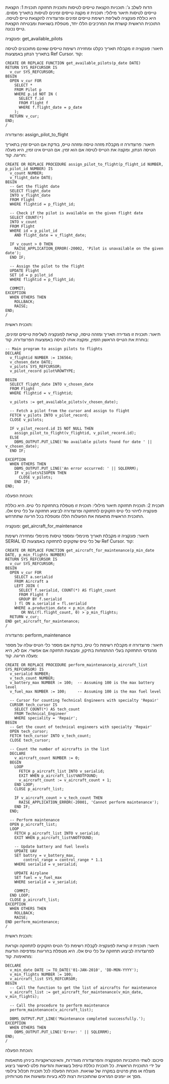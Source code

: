 הדוח לשלב ג': תוכניות הקצאת טייסים לטיסות ותוכנית תחזוקה
תוכנית 1: הקצאת טייסים לטיסות
תיאור מילולי:
תוכנית זו מקצה טייסים זמינים לטיסות בתאריך מסוים. היא כוללת פונקציה לשליפת רשימת טייסים זמינים ופרוצדורה להקצאת טייס לטיסה. התוכנית הראשית קושרת את המרכיבים הללו יחד, מטפלת בשגיאות ומבטיחה הקצאת טייס נכונה.

פונקציה: get_available_pilots

תיאור: פונקציה זו מקבלת תאריך כקלט ומחזירה רשימת טייסים שאינם מתוכננים לטיסה בתאריך הנתון באמצעות Ref Cursor.
קוד:
```
CREATE OR REPLACE FUNCTION get_available_pilots(p_date DATE)
RETURN SYS_REFCURSOR IS
  v_cur SYS_REFCURSOR;
BEGIN
  OPEN v_cur FOR
    SELECT *
    FROM Pilot p
    WHERE p.id NOT IN (
      SELECT f.id
      FROM Flight f
      WHERE f.flight_date = p_date
    );
  RETURN v_cur;
END;
/

```
פרוצדורה: assign_pilot_to_flight

תיאור: פרוצדורה זו מקבלת מזהה טיסה ומזהה טייס, בודקת אם הטייס זמין בתאריך הטיסה הנתון, ומקצה את הטייס לטיסה אם הוא זמין. אם הטייס אינו זמין, היא מעלה חריגה.
קוד:

```
CREATE OR REPLACE PROCEDURE assign_pilot_to_flight(p_flight_id NUMBER, p_pilot_id NUMBER) IS
  v_count NUMBER;
  v_flight_date DATE;
BEGIN
  -- Get the flight date
  SELECT flight_date
  INTO v_flight_date
  FROM Flight
  WHERE flightid = p_flight_id;

  -- Check if the pilot is available on the given flight date
  SELECT COUNT(*)
  INTO v_count
  FROM Flight
  WHERE id = p_pilot_id
    AND flight_date = v_flight_date;

  IF v_count > 0 THEN
    RAISE_APPLICATION_ERROR(-20002, 'Pilot is unavailable on the given date');
  END IF;

  -- Assign the pilot to the flight
  UPDATE Flight
  SET id = p_pilot_id
  WHERE flightid = p_flight_id;

  COMMIT;
EXCEPTION
  WHEN OTHERS THEN
    ROLLBACK;
    RAISE;
END;
/

```
תוכנית ראשית:

תיאור: תוכנית זו מגדירה תאריך ומזהה טיסה, קוראת לפונקציה לשליפת טייסים זמינים, בוחרת את הטייס הראשון הזמין, ומקצה אותו לטיסה באמצעות הפרוצדורה.
קוד:

```
-- Main program to assign pilots to flights
DECLARE
  v_flightid NUMBER := 136564;
  v_chosen_date DATE;
  v_pilots SYS_REFCURSOR;
  v_pilot_record pilot%ROWTYPE;

BEGIN
  SELECT flight_date INTO v_chosen_date
  FROM Flight
  WHERE flightid = v_flightid;
  
  v_pilots := get_available_pilots(v_chosen_date);

  -- Fetch a pilot from the cursor and assign to flight
  FETCH v_pilots INTO v_pilot_record;
  CLOSE v_pilots;
  
  IF v_pilot_record.id IS NOT NULL THEN
    assign_pilot_to_flight(v_flightid, v_pilot_record.id);
  ELSE
    DBMS_OUTPUT.PUT_LINE('No available pilots found for date ' || v_chosen_date);
  END IF;
  
EXCEPTION
  WHEN OTHERS THEN
    DBMS_OUTPUT.PUT_LINE('An error occurred: ' || SQLERRM);
    IF v_pilots%ISOPEN THEN
      CLOSE v_pilots;
    END IF;
END;
```
הוכחת הפעלה:



תוכנית 2: תוכנית תחזוקה
תיאור מילולי:
תוכנית זו מטפלת בתחזוקת כלי טיס. היא כוללת פונקציה לזיהוי כלי טיס הזקוקים לתחזוקה ופרוצדורה לביצוע תחזוקה על כלי טיס אלו. התוכנית הראשית מתאמת את הפעולות הללו ומטפלת בכל חריגה שתתרחש.

פונקציה: get_aircraft_for_maintenance

תיאור: פונקציה זו מקבלת תאריך מינימלי ומספר טיסות מינימלי ומחזירה רשימת SERIAL ID של כלי טיס שזקוקים לתחזוקה באמצעות Ref Cursor.
קוד:

```
CREATE OR REPLACE FUNCTION get_aircraft_for_maintenance(p_min_date DATE, p_min_flights NUMBER)
RETURN SYS_REFCURSOR IS
  v_cur SYS_REFCURSOR;
BEGIN
  OPEN v_cur FOR
    SELECT a.serialid
    FROM Aircraft a
    LEFT JOIN (
      SELECT f.serialid, COUNT(*) AS flight_count
      FROM Flight f
      GROUP BY f.serialid
    ) fl ON a.serialid = fl.serialid
    WHERE a.production_date < p_min_date
       OR NVL(fl.flight_count, 0) > p_min_flights;
  RETURN v_cur;
END get_aircraft_for_maintenance;
/
```
פרוצדורה: perform_maintenance

תיאור: פרוצדורה זו מקבלת רשימת כלי טיס, בודקת אם מספר כלי הטיס עולה על מספר מהנדסי התחזוקה בעלי ההתמחות בתיקון, ומבצעת תחזוקה אם אפשרי. אם לא, היא מעלה חריגה.
קוד:

```
CREATE OR REPLACE PROCEDURE perform_maintenance(p_aircraft_list SYS_REFCURSOR) IS
  v_serialid NUMBER;
  v_tech_count NUMBER;
  v_battery_max NUMBER := 100;  -- Assuming 100 is the max battery level
  v_fuel_max NUMBER := 100;     -- Assuming 100 is the max fuel level

  -- Cursor for counting Technical Engineers with specialty 'Repair'
  CURSOR tech_cursor IS
    SELECT COUNT(*) AS tech_count
    FROM Technical_Engineer
    WHERE speciality = 'Repair';
BEGIN
  -- Get the count of technical engineers with specialty 'Repair'
  OPEN tech_cursor;
  FETCH tech_cursor INTO v_tech_count;
  CLOSE tech_cursor;

  -- Count the number of aircrafts in the list
  DECLARE
    v_aircraft_count NUMBER := 0;
  BEGIN
    LOOP
      FETCH p_aircraft_list INTO v_serialid;
      EXIT WHEN p_aircraft_list%NOTFOUND;
      v_aircraft_count := v_aircraft_count + 1;
    END LOOP;
    CLOSE p_aircraft_list;

    IF v_aircraft_count > v_tech_count THEN
      RAISE_APPLICATION_ERROR(-20001, 'Cannot perform maintenance');
    END IF;
  END;

  -- Perform maintenance
  OPEN p_aircraft_list;
  LOOP
    FETCH p_aircraft_list INTO v_serialid;
    EXIT WHEN p_aircraft_list%NOTFOUND;

    -- Update battery and fuel levels
    UPDATE UAV
    SET battry = v_battery_max,
        control_range = control_range * 1.1
    WHERE serialid = v_serialid;

    UPDATE Airplane
    SET fuel = v_fuel_max
    WHERE serialid = v_serialid;

    COMMIT;
  END LOOP;
  CLOSE p_aircraft_list;
EXCEPTION
  WHEN OTHERS THEN
    ROLLBACK;
    RAISE;
END perform_maintenance;
/
```
תוכנית ראשית:

תיאור: תוכנית זו קוראת לפונקציה לקבלת רשימת כלי הטיס הזקוקים לתחזוקה וקוראת לפרוצדורה לביצוע תחזוקה על כלי טיס אלו. היא מטפלת בחריגות ומדפיסה הודעות מתאימות.
קוד:

```
DECLARE
  v_min_date DATE := TO_DATE('01-JAN-2010', 'DD-MON-YYYY');
  v_min_flights NUMBER := 100;
  v_aircraft_list SYS_REFCURSOR;
BEGIN
  -- Call the function to get the list of aircrafts for maintenance
  v_aircraft_list := get_aircraft_for_maintenance(v_min_date, v_min_flights);

  -- Call the procedure to perform maintenance
  perform_maintenance(v_aircraft_list);
  
  DBMS_OUTPUT.PUT_LINE('Maintenance completed successfully.');
EXCEPTION
  WHEN OTHERS THEN
    DBMS_OUTPUT.PUT_LINE('Error: ' || SQLERRM);
END;
/
```
הוכחת הפעלה:



סיכום:
לשתי התוכניות הפונקציה והפרוצדורה מוגדרות, והאינטראקציות ביניהן מתואמות על ידי התוכנית הראשית. כל תוכנית כוללת טיפול בשגיאות והודעות פלט לאישור ביצוע מוצלח או מתן פרטים במקרה של שגיאות. הוכחת הפעלה לכל תוכנית תכלול צילומי מסך או יומנים המראים שהתוכניות רצות ללא בעיות ומשיגות את מטרותיהן.





